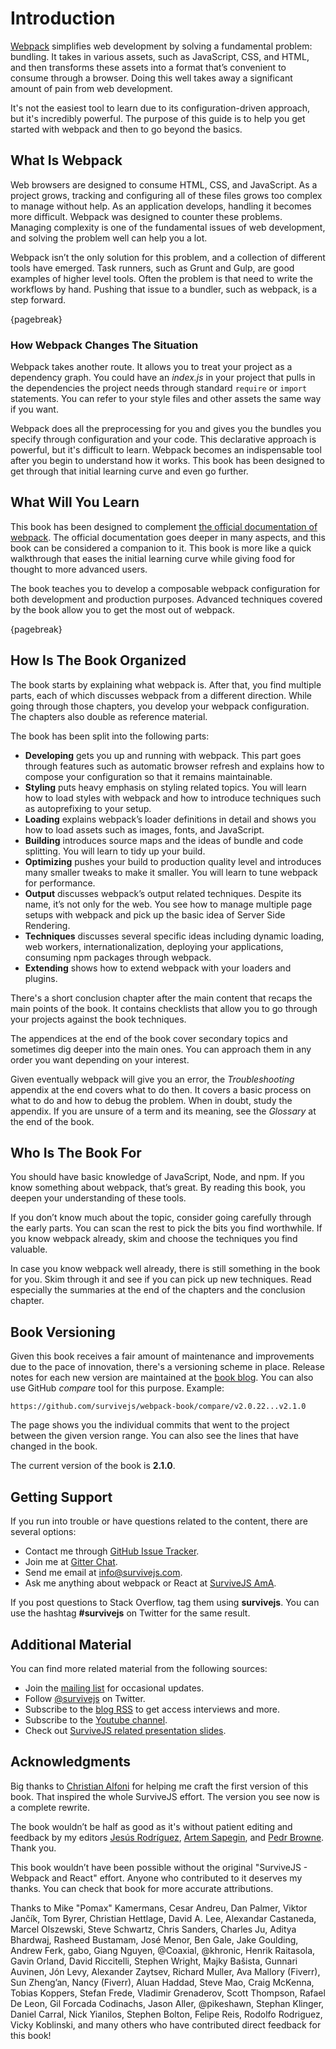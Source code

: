 # Introduction

[Webpack](https://webpack.js.org/) simplifies web development by solving a fundamental problem: bundling. It takes in various assets, such as JavaScript, CSS, and HTML, and then transforms these assets into a format that’s convenient to consume through a browser. Doing this well takes away a significant amount of pain from web development.

It's not the easiest tool to learn due to its configuration-driven approach, but it's incredibly powerful. The purpose of this guide is to help you get started with webpack and then to go beyond the basics.

## What Is Webpack

Web browsers are designed to consume HTML, CSS, and JavaScript. As a project grows, tracking and configuring all of these files grows too complex to manage without help. As an application develops, handling it becomes more difficult. Webpack was designed to counter these problems. Managing complexity is one of the fundamental issues of web development, and solving the problem well can help you a lot.

Webpack isn’t the only solution for this problem, and a collection of different tools have emerged. Task runners, such as Grunt and Gulp, are good examples of higher level tools. Often the problem is that need to write the workflows by hand. Pushing that issue to a bundler, such as webpack, is a step forward.

{pagebreak}

### How Webpack Changes The Situation

Webpack takes another route. It allows you to treat your project as a dependency graph. You could have an *index.js* in your project that pulls in the dependencies the project needs through standard `require` or `import` statements. You can refer to your style files and other assets the same way if you want.

Webpack does all the preprocessing for you and gives you the bundles you specify through configuration and your code. This declarative approach is powerful, but it's difficult to learn. Webpack becomes an indispensable tool after you begin to understand how it works. This book has been designed to get through that initial learning curve and even go further.

## What Will You Learn

This book has been designed to complement [the official documentation of webpack](https://webpack.js.org/). The official documentation goes deeper in many aspects, and this book can be considered a companion to it. This book is more like a quick walkthrough that eases the initial learning curve while giving food for thought to more advanced users.

The book teaches you to develop a composable webpack configuration for both development and production purposes. Advanced techniques covered by the book allow you to get the most out of webpack.

{pagebreak}

## How Is The Book Organized

The book starts by explaining what webpack is. After that, you find multiple parts, each of which discusses webpack from a different direction. While going through those chapters, you develop your webpack configuration. The chapters also double as reference material.

The book has been split into the following parts:

* **Developing** gets you up and running with webpack. This part goes through features such as automatic browser refresh and explains how to compose your configuration so that it remains maintainable.
* **Styling** puts heavy emphasis on styling related topics. You will learn how to load styles with webpack and how to introduce techniques such as autoprefixing to your setup.
* **Loading** explains webpack’s loader definitions in detail and shows you how to load assets such as images, fonts, and JavaScript.
* **Building** introduces source maps and the ideas of bundle and code splitting. You will learn to tidy up your build.
* **Optimizing** pushes your build to production quality level and introduces many smaller tweaks to make it smaller. You will learn to tune webpack for performance.
* **Output** discusses webpack’s output related techniques. Despite its name, it’s not only for the web. You see how to manage multiple page setups with webpack and pick up the basic idea of Server Side Rendering.
* **Techniques** discusses several specific ideas including dynamic loading, web workers, internationalization, deploying your applications, consuming npm packages through webpack.
* **Extending** shows how to extend webpack with your loaders and plugins.

There's a short conclusion chapter after the main content that recaps the main points of the book. It contains checklists that allow you to go through your projects against the book techniques.

The appendices at the end of the book cover secondary topics and sometimes dig deeper into the main ones. You can approach them in any order you want depending on your interest.

Given eventually webpack will give you an error, the *Troubleshooting* appendix at the end covers what to do then. It covers a basic process on what to do and how to debug the problem. When in doubt, study the appendix. If you are unsure of a term and its meaning, see the *Glossary* at the end of the book.

## Who Is The Book For

You should have basic knowledge of JavaScript, Node, and npm. If you know something about webpack, that’s great. By reading this book, you deepen your understanding of these tools.

If you don’t know much about the topic, consider going carefully through the early parts. You can scan the rest to pick the bits you find worthwhile. If you know webpack already, skim and choose the techniques you find valuable.

In case you know webpack well already, there is still something in the book for you. Skim through it and see if you can pick up new techniques. Read especially the summaries at the end of the chapters and the conclusion chapter.

## Book Versioning

Given this book receives a fair amount of maintenance and improvements due to the pace of innovation, there's a versioning scheme in place. Release notes for each new version are maintained at the [book blog](http://survivejs.com/blog/). You can also use GitHub *compare* tool for this purpose. Example:

```
https://github.com/survivejs/webpack-book/compare/v2.0.22...v2.1.0
```

The page shows you the individual commits that went to the project between the given version range. You can also see the lines that have changed in the book.

The current version of the book is **2.1.0**.

## Getting Support

If you run into trouble or have questions related to the content, there are several options:

* Contact me through [GitHub Issue Tracker](https://github.com/survivejs/webpack-book/issues).
* Join me at [Gitter Chat](https://gitter.im/survivejs/webpack).
* Send me email at [info@survivejs.com](mailto:info@survivejs.com).
* Ask me anything about webpack or React at [SurviveJS AmA](https://github.com/survivejs/ama/issues).

If you post questions to Stack Overflow, tag them using **survivejs**. You can use the hashtag **#survivejs** on Twitter for the same result.

## Additional Material

You can find more related material from the following sources:

* Join the [mailing list](https://eepurl.com/bth1v5) for occasional updates.
* Follow [@survivejs](https://twitter.com/survivejs) on Twitter.
* Subscribe to the [blog RSS](https://survivejs.com/atom.xml) to get access interviews and more.
* Subscribe to the [Youtube channel](https://www.youtube.com/channel/UCvUR-BJcbrhmRQZEEr4_bnw).
* Check out [SurviveJS related presentation slides](https://presentations.survivejs.com/).

## Acknowledgments

Big thanks to [Christian Alfoni](http://www.christianalfoni.com/) for helping me craft the first version of this book. That inspired the whole SurviveJS effort. The version you see now is a complete rewrite.

The book wouldn’t be half as good as it's without patient editing and feedback by my editors [Jesús Rodríguez](https://github.com/Foxandxss), [Artem Sapegin](https://github.com/sapegin), and [Pedr Browne](https://github.com/Undistraction). Thank you.

This book wouldn’t have been possible without the original "SurviveJS - Webpack and React" effort. Anyone who contributed to it deserves my thanks. You can check that book for more accurate attributions.

Thanks to Mike "Pomax" Kamermans, Cesar Andreu, Dan Palmer, Viktor Jančík, Tom Byrer, Christian Hettlage, David A. Lee, Alexandar Castaneda, Marcel Olszewski, Steve Schwartz, Chris Sanders, Charles Ju, Aditya Bhardwaj, Rasheed Bustamam, José Menor, Ben Gale, Jake Goulding, Andrew Ferk, gabo, Giang Nguyen, @Coaxial, @khronic, Henrik Raitasola, Gavin Orland, David Riccitelli, Stephen Wright, Majky Bašista, Gunnari Auvinen, Jón Levy, Alexander Zaytsev, Richard Muller, Ava Mallory (Fiverr), Sun Zheng’an, Nancy (Fiverr), Aluan Haddad, Steve Mao, Craig McKenna, Tobias Koppers, Stefan Frede, Vladimir Grenaderov, Scott Thompson, Rafael De Leon, Gil Forcada Codinachs, Jason Aller, @pikeshawn, Stephan Klinger, Daniel Carral, Nick Yianilos, Stephen Bolton, Felipe Reis, Rodolfo Rodriguez, Vicky Koblinski, and many others who have contributed direct feedback for this book!
